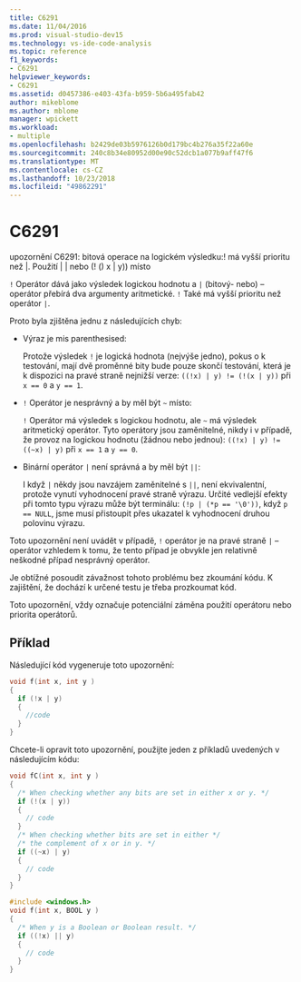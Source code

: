 ```yaml
---
title: C6291
ms.date: 11/04/2016
ms.prod: visual-studio-dev15
ms.technology: vs-ide-code-analysis
ms.topic: reference
f1_keywords:
- C6291
helpviewer_keywords:
- C6291
ms.assetid: d0457386-e403-43fa-b959-5b6a495fab42
author: mikeblome
ms.author: mblome
manager: wpickett
ms.workload:
- multiple
ms.openlocfilehash: b2429de03b5976126b0d179bc4b276a35f22a60e
ms.sourcegitcommit: 240c8b34e80952d00e90c52dcb1a077b9aff47f6
ms.translationtype: MT
ms.contentlocale: cs-CZ
ms.lasthandoff: 10/23/2018
ms.locfileid: "49862291"
---
```

# <a name="c6291"></a>C6291
upozornění C6291: bitová operace na logickém výsledku:! má vyšší prioritu než &#124;. Použití &#124; &#124; nebo (! () x &#124; y)) místo

`!` Operátor dává jako výsledek logickou hodnotu a `|` (bitový- nebo) – operátor přebírá dva argumenty aritmetické. `!` Také má vyšší prioritu než operátor `|`.

Proto byla zjištěna jednu z následujících chyb:

- Výraz je mis parenthesised:

   Protože výsledek `!` je logická hodnota (nejvýše jedno), pokus o k testování, mají dvě proměnné bity bude pouze skončí testování, která je k dispozici na pravé straně nejnižší verze: `((!x) | y) != (!(x | y))` při `x == 0` a `y == 1`.

- `!` Operátor je nesprávný a by měl být `~` místo:

   `!` Operátor má výsledek s logickou hodnotu, ale `~` má výsledek aritmetický operátor. Tyto operátory jsou zaměnitelné, nikdy i v případě, že provoz na logickou hodnotu (žádnou nebo jednou): `((!x) | y) != ((~x) | y)` při `x == 1` a `y == 0`.

- Binární operátor `|` není správná a by měl být `||`:

   I když `|` někdy jsou navzájem zaměnitelné s `||`, není ekvivalentní, protože vynutí vyhodnocení pravé straně výrazu. Určité vedlejší efekty při tomto typu výrazu může být terminálu: `(!p | (*p == '\0'))`, když `p == NULL`, jsme musí přistoupit přes ukazatel k vyhodnocení druhou polovinu výrazu.

Toto upozornění není uvádět v případě, `!` operátor je na pravé straně `|` – operátor vzhledem k tomu, že tento případ je obvykle jen relativně neškodné případ nesprávný operátor.

Je obtížné posoudit závažnost tohoto problému bez zkoumání kódu. K zajištění, že dochází k určené testu je třeba prozkoumat kód.

Toto upozornění, vždy označuje potenciální záměna použití operátoru nebo priorita operátorů.

## <a name="example"></a>Příklad

Následující kód vygeneruje toto upozornění:

```cpp
void f(int x, int y )
{
  if (!x | y)
  {
    //code
  }
}
```

Chcete-li opravit toto upozornění, použijte jeden z příkladů uvedených v následujícím kódu:

```cpp
void fC(int x, int y )
{
  /* When checking whether any bits are set in either x or y. */
  if (!(x | y))
  {
    // code
  }
  /* When checking whether bits are set in either */
  /* the complement of x or in y. */
  if ((~x) | y)
  {
    // code
  }
}

#include <windows.h>
void f(int x, BOOL y )
{
  /* When y is a Boolean or Boolean result. */
  if ((!x) || y)
  {
    // code
  }
}
```